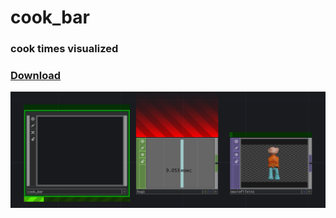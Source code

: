 # cook_bar
### cook times visualized
### [Download](https://github.com/heestand/cook_bar/blob/master/cook_bar.tox?raw=true)
![cook_bar example](https://raw.githubusercontent.com/heestand/cook_bar/master/assets/cook_bar_example.png)
